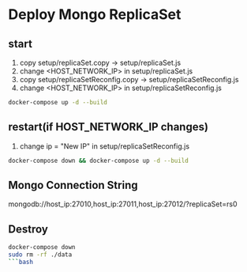 # Deploy Mongo ReplicaSet

## start
1. copy setup/replicaSet.copy -> setup/replicaSet.js
2. change <HOST_NETWORK_IP> in setup/replicaSet.js
3. copy setup/replicaSetReconfig.copy -> setup/replicaSetReconfig.js
4. change <HOST_NETWORK_IP> in setup/replicaSetReconfig.js
```bash
docker-compose up -d --build
```
## restart(if HOST_NETWORK_IP changes)
1. change ip = "New IP" in setup/replicaSetReconfig.js
```bash
docker-compose down && docker-compose up -d --build
```

## Mongo Connection String
mongodb://host_ip:27010,host_ip:27011,host_ip:27012/?replicaSet=rs0

## Destroy
```bash
docker-compose down
sudo rm -rf ./data
```bash
